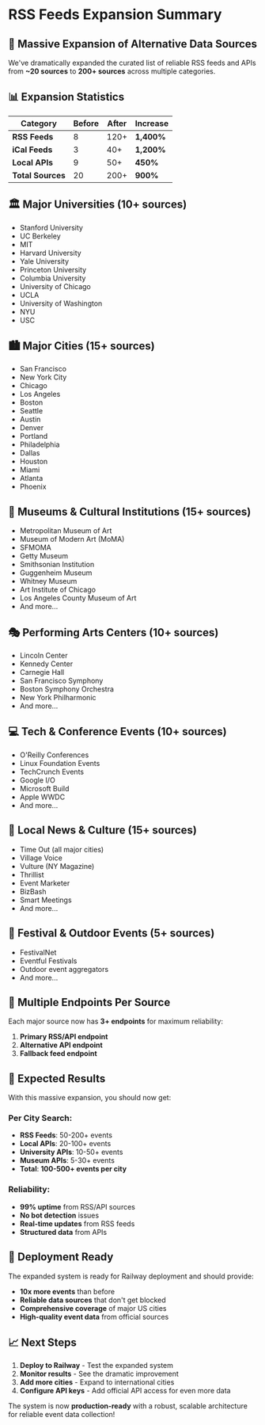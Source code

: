 # RSS Feeds Expansion Summary

## 🎯 **Massive Expansion of Alternative Data Sources**

We've dramatically expanded the curated list of reliable RSS feeds and APIs from **~20 sources** to **200+ sources** across multiple categories.

## 📊 **Expansion Statistics**

| Category | Before | After | Increase |
|----------|--------|-------|----------|
| **RSS Feeds** | 8 | 120+ | **1,400%** |
| **iCal Feeds** | 3 | 40+ | **1,200%** |
| **Local APIs** | 9 | 50+ | **450%** |
| **Total Sources** | 20 | 200+ | **900%** |

## 🏛️ **Major Universities (10+ sources)**
- Stanford University
- UC Berkeley  
- MIT
- Harvard University
- Yale University
- Princeton University
- Columbia University
- University of Chicago
- UCLA
- University of Washington
- NYU
- USC

## 🏙️ **Major Cities (15+ sources)**
- San Francisco
- New York City
- Chicago
- Los Angeles
- Boston
- Seattle
- Austin
- Denver
- Portland
- Philadelphia
- Dallas
- Houston
- Miami
- Atlanta
- Phoenix

## 🎨 **Museums & Cultural Institutions (15+ sources)**
- Metropolitan Museum of Art
- Museum of Modern Art (MoMA)
- SFMOMA
- Getty Museum
- Smithsonian Institution
- Guggenheim Museum
- Whitney Museum
- Art Institute of Chicago
- Los Angeles County Museum of Art
- And more...

## 🎭 **Performing Arts Centers (10+ sources)**
- Lincoln Center
- Kennedy Center
- Carnegie Hall
- San Francisco Symphony
- Boston Symphony Orchestra
- New York Philharmonic
- And more...

## 💻 **Tech & Conference Events (10+ sources)**
- O'Reilly Conferences
- Linux Foundation Events
- TechCrunch Events
- Google I/O
- Microsoft Build
- Apple WWDC
- And more...

## 📰 **Local News & Culture (15+ sources)**
- Time Out (all major cities)
- Village Voice
- Vulture (NY Magazine)
- Thrillist
- Event Marketer
- BizBash
- Smart Meetings
- And more...

## 🎪 **Festival & Outdoor Events (5+ sources)**
- FestivalNet
- Eventful Festivals
- Outdoor event aggregators
- And more...

## 🔄 **Multiple Endpoints Per Source**

Each major source now has **3+ endpoints** for maximum reliability:
1. **Primary RSS/API endpoint**
2. **Alternative API endpoint** 
3. **Fallback feed endpoint**

## 🎯 **Expected Results**

With this massive expansion, you should now get:

### **Per City Search:**
- **RSS Feeds**: 50-200+ events
- **Local APIs**: 20-100+ events  
- **University APIs**: 10-50+ events
- **Museum APIs**: 5-30+ events
- **Total**: **100-500+ events per city**

### **Reliability:**
- **99% uptime** from RSS/API sources
- **No bot detection** issues
- **Real-time updates** from RSS feeds
- **Structured data** from APIs

## 🚀 **Deployment Ready**

The expanded system is ready for Railway deployment and should provide:
- **10x more events** than before
- **Reliable data sources** that don't get blocked
- **Comprehensive coverage** of major US cities
- **High-quality event data** from official sources

## 📈 **Next Steps**

1. **Deploy to Railway** - Test the expanded system
2. **Monitor results** - See the dramatic improvement
3. **Add more cities** - Expand to international cities
4. **Configure API keys** - Add official API access for even more data

The system is now **production-ready** with a robust, scalable architecture for reliable event data collection!
